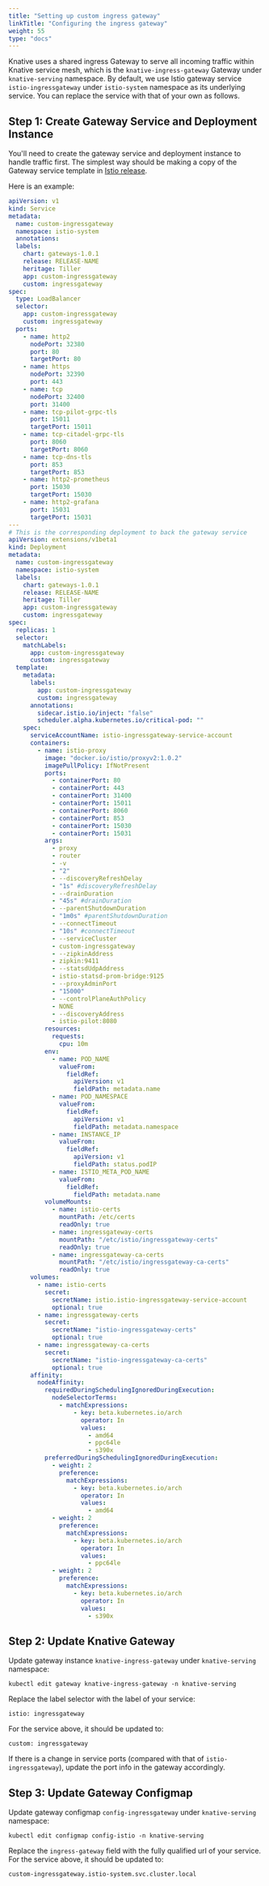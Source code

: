 ```yaml
---
title: "Setting up custom ingress gateway"
linkTitle: "Configuring the ingress gateway"
weight: 55
type: "docs"
---
```


Knative uses a shared ingress Gateway to serve all incoming traffic within
Knative service mesh, which is the `knative-ingress-gateway` Gateway under
`knative-serving` namespace. By default, we use Istio gateway service
`istio-ingressgateway` under `istio-system` namespace as its underlying service.
You can replace the service with that of your own as follows.

## Step 1: Create Gateway Service and Deployment Instance

You'll need to create the gateway service and deployment instance to handle
traffic first. The simplest way should be making a copy of the Gateway service
template in [Istio release](https://github.com/istio/istio/releases).

Here is an example:

```yaml
apiVersion: v1
kind: Service
metadata:
  name: custom-ingressgateway
  namespace: istio-system
  annotations:
  labels:
    chart: gateways-1.0.1
    release: RELEASE-NAME
    heritage: Tiller
    app: custom-ingressgateway
    custom: ingressgateway
spec:
  type: LoadBalancer
  selector:
    app: custom-ingressgateway
    custom: ingressgateway
  ports:
    - name: http2
      nodePort: 32380
      port: 80
      targetPort: 80
    - name: https
      nodePort: 32390
      port: 443
    - name: tcp
      nodePort: 32400
      port: 31400
    - name: tcp-pilot-grpc-tls
      port: 15011
      targetPort: 15011
    - name: tcp-citadel-grpc-tls
      port: 8060
      targetPort: 8060
    - name: tcp-dns-tls
      port: 853
      targetPort: 853
    - name: http2-prometheus
      port: 15030
      targetPort: 15030
    - name: http2-grafana
      port: 15031
      targetPort: 15031
---
# This is the corresponding deployment to back the gateway service
apiVersion: extensions/v1beta1
kind: Deployment
metadata:
  name: custom-ingressgateway
  namespace: istio-system
  labels:
    chart: gateways-1.0.1
    release: RELEASE-NAME
    heritage: Tiller
    app: custom-ingressgateway
    custom: ingressgateway
spec:
  replicas: 1
  selector:
    matchLabels:
      app: custom-ingressgateway
      custom: ingressgateway
  template:
    metadata:
      labels:
        app: custom-ingressgateway
        custom: ingressgateway
      annotations:
        sidecar.istio.io/inject: "false"
        scheduler.alpha.kubernetes.io/critical-pod: ""
    spec:
      serviceAccountName: istio-ingressgateway-service-account
      containers:
        - name: istio-proxy
          image: "docker.io/istio/proxyv2:1.0.2"
          imagePullPolicy: IfNotPresent
          ports:
            - containerPort: 80
            - containerPort: 443
            - containerPort: 31400
            - containerPort: 15011
            - containerPort: 8060
            - containerPort: 853
            - containerPort: 15030
            - containerPort: 15031
          args:
            - proxy
            - router
            - -v
            - "2"
            - --discoveryRefreshDelay
            - "1s" #discoveryRefreshDelay
            - --drainDuration
            - "45s" #drainDuration
            - --parentShutdownDuration
            - "1m0s" #parentShutdownDuration
            - --connectTimeout
            - "10s" #connectTimeout
            - --serviceCluster
            - custom-ingressgateway
            - --zipkinAddress
            - zipkin:9411
            - --statsdUdpAddress
            - istio-statsd-prom-bridge:9125
            - --proxyAdminPort
            - "15000"
            - --controlPlaneAuthPolicy
            - NONE
            - --discoveryAddress
            - istio-pilot:8080
          resources:
            requests:
              cpu: 10m
          env:
            - name: POD_NAME
              valueFrom:
                fieldRef:
                  apiVersion: v1
                  fieldPath: metadata.name
            - name: POD_NAMESPACE
              valueFrom:
                fieldRef:
                  apiVersion: v1
                  fieldPath: metadata.namespace
            - name: INSTANCE_IP
              valueFrom:
                fieldRef:
                  apiVersion: v1
                  fieldPath: status.podIP
            - name: ISTIO_META_POD_NAME
              valueFrom:
                fieldRef:
                  fieldPath: metadata.name
          volumeMounts:
            - name: istio-certs
              mountPath: /etc/certs
              readOnly: true
            - name: ingressgateway-certs
              mountPath: "/etc/istio/ingressgateway-certs"
              readOnly: true
            - name: ingressgateway-ca-certs
              mountPath: "/etc/istio/ingressgateway-ca-certs"
              readOnly: true
      volumes:
        - name: istio-certs
          secret:
            secretName: istio.istio-ingressgateway-service-account
            optional: true
        - name: ingressgateway-certs
          secret:
            secretName: "istio-ingressgateway-certs"
            optional: true
        - name: ingressgateway-ca-certs
          secret:
            secretName: "istio-ingressgateway-ca-certs"
            optional: true
      affinity:
        nodeAffinity:
          requiredDuringSchedulingIgnoredDuringExecution:
            nodeSelectorTerms:
              - matchExpressions:
                  - key: beta.kubernetes.io/arch
                    operator: In
                    values:
                      - amd64
                      - ppc64le
                      - s390x
          preferredDuringSchedulingIgnoredDuringExecution:
            - weight: 2
              preference:
                matchExpressions:
                  - key: beta.kubernetes.io/arch
                    operator: In
                    values:
                      - amd64
            - weight: 2
              preference:
                matchExpressions:
                  - key: beta.kubernetes.io/arch
                    operator: In
                    values:
                      - ppc64le
            - weight: 2
              preference:
                matchExpressions:
                  - key: beta.kubernetes.io/arch
                    operator: In
                    values:
                      - s390x
```

## Step 2: Update Knative Gateway

Update gateway instance `knative-ingress-gateway` under `knative-serving`
namespace:

```shell
kubectl edit gateway knative-ingress-gateway -n knative-serving
```

Replace the label selector with the label of your service:

```
istio: ingressgateway
```

For the service above, it should be updated to:

```
custom: ingressgateway
```

If there is a change in service ports (compared with that of
`istio-ingressgateway`), update the port info in the gateway accordingly.

## Step 3: Update Gateway Configmap

Update gateway configmap `config-ingressgateway` under `knative-serving`
namespace:

```shell
kubectl edit configmap config-istio -n knative-serving
```

Replace the `ingress-gateway` field with the fully qualified url of your
service. For the service above, it should be updated to:

```
custom-ingressgateway.istio-system.svc.cluster.local
```
